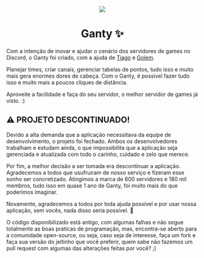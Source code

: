 <p align="center">
 <img src="https://i.imgur.com/LbzYmDh.png">
</p>

<h1 align="center">Ganty ✨</h1>

Com a intenção de inovar e ajudar o cenário dos servidores de games no Discord, o Ganty foi criado, com a ajuda de [Tiago](https://github.com/tiaaago) e [Golem](https://github.com/GolemGG).

Planejar times, criar canais, gerenciar tabelas de pontos, tudo isso e muito mais gera enormes dores de cabeça. Com o Ganty, é possível fazer tudo isso e muito mais a poucos cliques de distância.

Aproveite a facilidade e faça do seu servidor, o melhor servidor de games já visto. :)

## ⚠️ PROJETO DESCONTINUADO!

Devido a alta demanda que a aplicação necessitava da equipe de desenvolvimento, o projeto foi fechado. Ambos os desenvolvedores trabalham e estudam ainda, o que impossibilita que a aplicação seja gerenciada e atualizada com todo o carinho, cuidado e zelo que merece.

Por fim, a melhor decisão a ser tomada era descontinuar a aplicação. Agradecemos a todos que usufruiram de nosso serviço e fizeram esse sonho ser concretizado. Atingimos a marca de 600 servidores e 180 mil membros, tudo isso em quase 1 ano de Ganty, foi muito mais do que poderimos imaginar.

Novamente, agradecemos a todos por toda ajuda possível e por usar nossa aplicação, sem vocês, nada disso seria possível. 💛

O código disponibilizado está antigo, com algumas falhas e não segue totalmente as boas práticas de programação, mas, encontra-se aberto para a comunidade open-source, ou seja, caso seja de interesse, faça um fork e faça sua versão do jeitinho que você preferir, quem sabe não fazemos um pull request com algumas das alterações feitas por você? ;)
